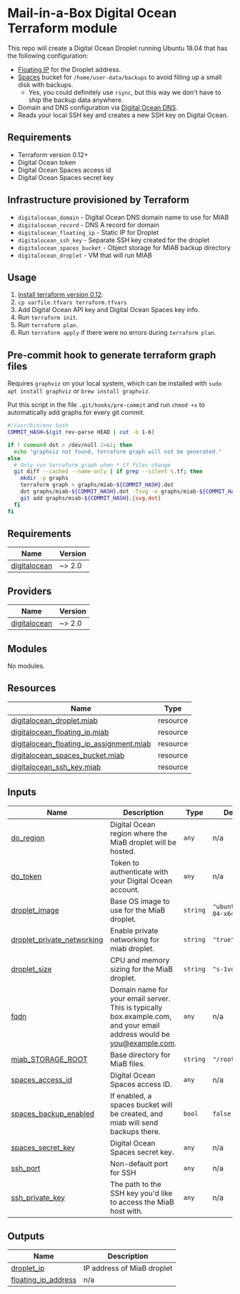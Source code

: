 # Mail-in-a-Box Digital Ocean Terraform module

This repo will create a Digital Ocean Droplet running Ubuntu 18.04 that has the following configuration:
* [Floating IP](https://www.digitalocean.com/docs/networking/floating-ips) for the Droplet address.
* [Spaces](https://www.digitalocean.com/docs/spaces) bucket for `/home/user-data/backups` to avoid filling up a small disk with backups.
  * Yes, you could definitely use `rsync`, but this way we don't have to ship the backup data anywhere.
* Domain and DNS configuration via [Digital Ocean DNS](https://www.digitalocean.com/docs/networking/dns).
* Reads your local SSH key and creates a new SSH key on Digital Ocean.

## Requirements
* Terraform version 0.12+
* Digital Ocean token
* Digital Ocean Spaces access id
* Digital Ocean Spaces secret key

## Infrastructure provisioned by Terraform
* `digitalocean_domain` - Digital Ocean DNS domain name to use for MIAB
* `digitalocean_record` - DNS A record for domain
* `digitalocean_floating_ip` - Static IP for Droplet
* `digitalocean_ssh_key` - Separate SSH key created for the droplet
* `digitalocean_spaces_bucket` - Object storage for MIAB backup directory
* `digitalocean_droplet` - VM that will run MIAB

## Usage
1. [Install terraform version 0.12](https://www.terraform.io/downloads.html).
1. `cp varfile.tfvars terraform.tfvars`
1. Add Digital Ocean API key and Digital Ocean Spaces key info.
1. Run `terraform init`.
1. Run `terraform plan`.
1. Run `terraform apply` if there were no errors during `terraform plan`.

## Pre-commit hook to generate terraform graph files
Requires `graphviz` on your local system, which can be installed with `sudo apt install graphviz` or `brew install graphviz`.

Put this script in the file `.git/hooks/pre-commit` and run `chmod +x` to automatically add graphs for every git commit.

```bash
#!/usr/bin/env bash
COMMIT_HASH=$(git rev-parse HEAD | cut -b 1-6)

if ! command dot > /dev/null 2>&1; then
  echo "graphviz not found, terraform graph will not be generated."
else
  # Only run terraform graph when *.tf files change
  git diff --cached --name-only | if grep --silent \.tf; then
    mkdir -p graphs
    terraform graph > graphs/miab-${COMMIT_HASH}.dot
    dot graphs/miab-${COMMIT_HASH}.dot -Tsvg -o graphs/miab-${COMMIT_HASH}.svg
    git add graphs/miab-${COMMIT_HASH}.{svg,dot}
  fi
fi
```
## Requirements

| Name | Version |
|------|---------|
| <a name="requirement_digitalocean"></a> [digitalocean](#requirement\_digitalocean) | ~> 2.0 |

## Providers

| Name | Version |
|------|---------|
| <a name="provider_digitalocean"></a> [digitalocean](#provider\_digitalocean) | ~> 2.0 |

## Modules

No modules.

## Resources

| Name | Type |
|------|------|
| [digitalocean_droplet.miab](https://registry.terraform.io/providers/digitalocean/digitalocean/latest/docs/resources/droplet) | resource |
| [digitalocean_floating_ip.miab](https://registry.terraform.io/providers/digitalocean/digitalocean/latest/docs/resources/floating_ip) | resource |
| [digitalocean_floating_ip_assignment.miab](https://registry.terraform.io/providers/digitalocean/digitalocean/latest/docs/resources/floating_ip_assignment) | resource |
| [digitalocean_spaces_bucket.miab](https://registry.terraform.io/providers/digitalocean/digitalocean/latest/docs/resources/spaces_bucket) | resource |
| [digitalocean_ssh_key.miab](https://registry.terraform.io/providers/digitalocean/digitalocean/latest/docs/resources/ssh_key) | resource |

## Inputs

| Name | Description | Type | Default | Required |
|------|-------------|------|---------|:--------:|
| <a name="input_do_region"></a> [do\_region](#input\_do\_region) | Digital Ocean region where the MiaB droplet will be hosted. | `any` | n/a | yes |
| <a name="input_do_token"></a> [do\_token](#input\_do\_token) | Token to authenticate with your Digital Ocean account. | `any` | n/a | yes |
| <a name="input_droplet_image"></a> [droplet\_image](#input\_droplet\_image) | Base OS image to use for the MiaB droplet. | `string` | `"ubuntu-24-04-x64"` | no |
| <a name="input_droplet_private_networking"></a> [droplet\_private\_networking](#input\_droplet\_private\_networking) | Enable private networking for miab droplet. | `string` | `"true"` | no |
| <a name="input_droplet_size"></a> [droplet\_size](#input\_droplet\_size) | CPU and memory sizing for the MiaB droplet. | `string` | `"s-1vcpu-1gb"` | no |
| <a name="input_fqdn"></a> [fqdn](#input\_fqdn) | Domain name for your email server. This is typically box.example.com, and your email address would be you@example.com. | `any` | n/a | yes |
| <a name="input_miab_STORAGE_ROOT"></a> [miab\_STORAGE\_ROOT](#input\_miab\_STORAGE\_ROOT) | Base directory for MiaB files. | `string` | `"/root/miab/"` | no |
| <a name="input_spaces_access_id"></a> [spaces\_access\_id](#input\_spaces\_access\_id) | Digital Ocean Spaces access ID. | `any` | n/a | yes |
| <a name="input_spaces_backup_enabled"></a> [spaces\_backup\_enabled](#input\_spaces\_backup\_enabled) | If enabled, a spaces bucket will be created, and miab will send backups there. | `bool` | `false` | no |
| <a name="input_spaces_secret_key"></a> [spaces\_secret\_key](#input\_spaces\_secret\_key) | Digital Ocean Spaces secret key. | `any` | n/a | yes |
| <a name="input_ssh_port"></a> [ssh\_port](#input\_ssh\_port) | Non-default port for SSH | `any` | n/a | yes |
| <a name="input_ssh_private_key"></a> [ssh\_private\_key](#input\_ssh\_private\_key) | The path to the SSH key you'd like to access the MiaB host with. | `any` | n/a | yes |

## Outputs

| Name | Description |
|------|-------------|
| <a name="output_droplet_ip"></a> [droplet\_ip](#output\_droplet\_ip) | IP address of MiaB droplet |
| <a name="output_floating_ip_address"></a> [floating\_ip\_address](#output\_floating\_ip\_address) | n/a |
